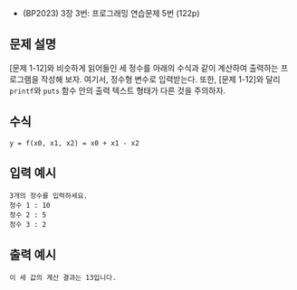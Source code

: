 - (BP2023) 3장 3번: 프로그래밍 연습문제 5번 (122p)
## 문제 설명
[문제 1-12]와 비슷하게 읽어들인 세 정수를 아래의 수식과 같이 계산하여 출력하는 프로그램을 작성해
보자. 여기서, 정수형 변수로 입력받는다. 또한, [문제 1-12]와 달리 ```printf```와 ```puts``` 함수 안의 출력 텍스트
형태가 다른 것을 주의하자.

## 수식
```
y = f(x0, x1, x2) = x0 + x1 - x2
```

## 입력 예시
```
3개의 정수를 입력하세요.
정수 1 : 10
정수 2 : 5
정수 3 : 2
```

## 출력 예시
```
이 세 값의 계산 결과는 13입니다.
```
